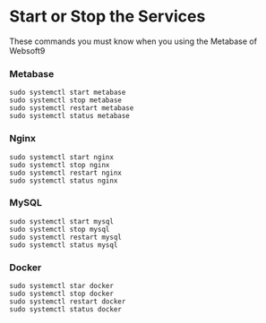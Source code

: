 # Start or Stop the Services

These commands you must know when you using the Metabase of Websoft9

### Metabase

```shell
sudo systemctl start metabase
sudo systemctl stop metabase
sudo systemctl restart metabase
sudo systemctl status metabase
```

### Nginx

```shell
sudo systemctl start nginx
sudo systemctl stop nginx
sudo systemctl restart nginx
sudo systemctl status nginx
```

### MySQL

```shell
sudo systemctl start mysql
sudo systemctl stop mysql
sudo systemctl restart mysql
sudo systemctl status mysql
```

### Docker
```shell
sudo systemctl star docker
sudo systemctl stop docker
sudo systemctl restart docker
sudo systemctl status docker
```
